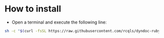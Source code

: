 # How to install

* Open a terminal and execute the following line:
```{.bash execute="false"}
sh -c "$(curl -fsSL https://raw.githubusercontent.com/rcqls/dyndoc-ruby/master/install/dyndoc_install_ubuntu.sh)"
```
